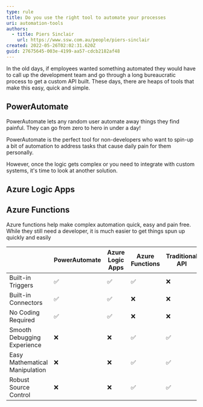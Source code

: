 ```yaml
---
type: rule
title: Do you use the right tool to automate your processes
uri: automation-tools
authors:
  - title: Piers Sinclair
    url: https://www.ssw.com.au/people/piers-sinclair
created: 2022-05-26T02:02:31.620Z
guid: 27675645-003e-4199-aa57-cdcb2182af48
---
```

In the old days, if employees wanted something automated they would have to call up the development team and go through a long bureaucratic process to get a custom API built. These days, there are heaps of tools that make this easy, quick and simple.

<!--endintro-->

## PowerAutomate
PowerAutomate lets any random user automate away things they find painful. They can go from zero to hero in under a day!

PowerAutomate is the perfect tool for non-developers who want to spin-up a bit of automation to address tasks that cause daily pain for them personally. 

However, once the logic gets complex or you need to integrate with custom systems, it's time to look at another solution.

## Azure Logic Apps

## Azure Functions
Azure functions help make complex automation quick, easy and pain free. While they still need a developer, it is much easier to get things spun up quickly and easily 

| | PowerAutomate | Azure Logic Apps | Azure Functions | Traditional API
| ----------- | ----------- | ----------- | ----------- | ----------- |
| Built-in Triggers | ✅ | ✅ | ✅ | ❌ |
| Built-in Connectors | ✅ | ✅ | ❌ | ❌ |
| No Coding Required | ✅ | ✅ | ❌ | ❌ |
| Smooth Debugging Experience | ❌ | ❌ | ✅ | ✅ |
| Easy Mathematical Manipulation | ❌ | ❌ | ✅ | ✅ |
| Robust Source Control | ❌ | ❌ | ✅ | ✅ |




